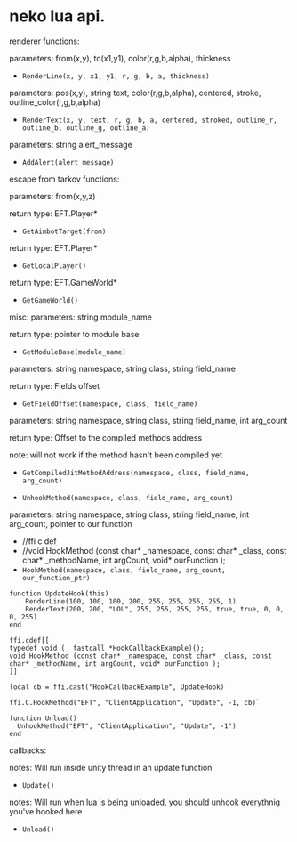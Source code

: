 # neko lua api.
renderer functions:

parameters: from(x,y), to(x1,y1), color(r,g,b,alpha), thickness
- `RenderLine(x, y, x1, y1, r, g, b, a, thickness)`

parameters: pos(x,y), string text, color(r,g,b,alpha), centered, stroke, outline_color(r,g,b,alpha)
- `RenderText(x, y, text, r, g, b, a, centered, stroked, outline_r, outline_b, outline_g, outline_a)`

parameters: string alert_message
- `AddAlert(alert_message)`

escape from tarkov functions:

parameters: from(x,y,z)

return type: EFT.Player*
- `GetAimbotTarget(from)`

return type: EFT.Player*
- `GetLocalPlayer()`

return type: EFT.GameWorld*
- `GetGameWorld()`

misc:
parameters: string module_name

return type: pointer to module base
- `GetModuleBase(module_name)`

parameters: string namespace, string class, string field_name

return type: Fields offset
- `GetFieldOffset(namespace, class, field_name)`

parameters: string namespace, string class, string field_name, int arg_count

return type: Offset to the compiled methods address

note: will not work if the method hasn't been compiled yet
- `GetCompiledJitMethodAddress(namespace, class, field_name, arg_count)`

- `UnhookMethod(namespace, class, field_name, arg_count)`

parameters: string namespace, string class, string field_name, int arg_count, pointer to our function
- //ffi c def
- //void HookMethod (const char* _namespace, const char* _class, const char* _methodName, int argCount, void* ourFunction );
- `HookMethod(namespace, class, field_name, arg_count, our_function_ptr)`

```local ffi = require("ffi")
function UpdateHook(this)    
    RenderLine(100, 100, 100, 200, 255, 255, 255, 255, 1)
    RenderText(200, 200, "LOL", 255, 255, 255, 255, true, true, 0, 0, 0, 255)
end

ffi.cdef[[
typedef void (__fastcall *HookCallbackExample)();
void HookMethod (const char* _namespace, const char* _class, const char* _methodName, int argCount, void* ourFunction );
]]

local cb = ffi.cast("HookCallbackExample", UpdateHook)

ffi.C.HookMethod("EFT", "ClientApplication", "Update", -1, cb)`

function Unload()
  UnhookMethod("EFT", "ClientApplication", "Update", -1")
end
```

callbacks:

notes: Will run inside unity thread in an update function
- `Update()`

notes: Will run when lua is being unloaded, you should unhook everythnig you've hooked here
- `Unload()`
